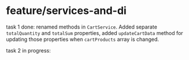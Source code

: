 # **feature/services-and-di**

task 1 done: renamed methods in `CartService`. Added separate `totalQuantity` and `totalSum` properties, added `updateCartData` method for updating those properties when `cartProducts` array is changed.

task 2 in progress: 
